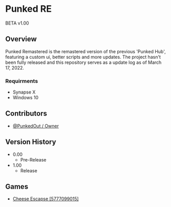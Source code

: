 # Punked RE
BETA v1.00

## Overview

Punked Remastered is the remastered version of the previous 'Punked Hub',
featuring a custom ui, better scripts and more updates.
The project hasn't been fully released and this repository serves as a update log as of March 17, 2022.

### Requirments

* Synapse X
* Windows 10

## Contributors

* [@PunkedOut / Owner](https://github.com/PunkedOut/)

## Version History

* 0.00
    * Pre-Release
* 1.00
    * Release
## Games

* [Cheese Escapse [5777099015]](https://web.roblox.com/games/5777099015/Cheese-Escape-Horror)
